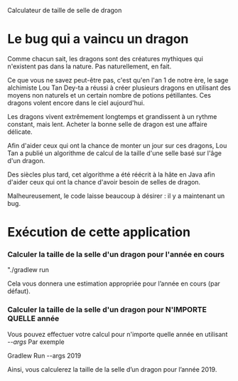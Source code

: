Calculateur de taille de selle de dragon

# Le bug qui a vaincu un dragon
Comme chacun sait, les dragons sont des créatures mythiques qui n'existent pas dans la nature. Pas naturellement, en fait. 

Ce que vous ne savez peut-être pas, c'est qu'en l'an 1 de notre ère, le sage alchimiste Lou Tan Dey-ta a réussi à créer plusieurs dragons en utilisant des moyens non naturels et un certain nombre de potions pétillantes.
Ces dragons volent encore dans le ciel aujourd'hui.

Les dragons vivent extrêmement longtemps et grandissent à un rythme constant, mais lent. 
Acheter la bonne selle de dragon est une affaire délicate.

Afin d'aider ceux qui ont la chance de monter un jour sur ces dragons,
Lou Tan a publié un algorithme de calcul de la taille d'une selle basé
sur l'âge d'un dragon. 

Des siècles plus tard, cet algorithme a été réécrit à la hâte en Java afin d'aider ceux qui ont la chance d'avoir besoin de selles de dragon. 

Malheureusement, le code laisse beaucoup à désirer : il y a maintenant un bug.

# Exécution de cette application

### Calculer la taille de la selle d'un dragon pour l'année en cours

"./gradlew run

Cela vous donnera une estimation appropriée pour l’année en cours (par défaut).

### Calculer la taille de la selle d'un dragon pour N'IMPORTE QUELLE année

Vous pouvez effectuer votre calcul pour n'importe quelle année en utilisant *--args <yyyymmdd>* 
Par exemple

Gradlew Run --args 2019 

Ainsi, vous calculerez la taille de la selle d’un dragon pour l’année 2019. 

